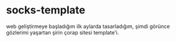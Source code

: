 # socks-template

web geliştirmeye başladığım ilk aylarda tasarladığım, şimdi görünce gözlerimi yaşartan şirin çorap sitesi template'i.
